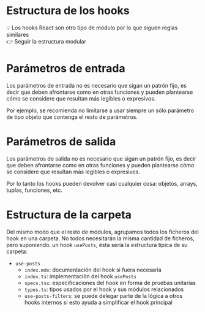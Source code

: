 # Estructura de los hooks

<aside>
💡 Los hooks React son otro tipo de módulo por lo que siguen reglas similares

</aside>

<aside>
👉 Seguir la estructura modular

</aside>

# Parámetros de entrada

Los parámetros de entrada no es necesario que sigan un patrón fijo, es decir que deben afrontarse como en otras funciones y pueden plantearse cómo se considere que resultan más legibles o expresivos.

Por ejemplo, se recomienda no limitarse a usar siempre un sólo parámetro de tipo objeto que contenga el resto de parámetros.

# Parámetros de salida

Los parámetros de salida no es necesario que sigan un patrón fijo, es decir que deben afrontarse como en otras funciones y pueden plantearse cómo se considere que resultan más legibles o expresivos.

Por lo tanto los hooks pueden devolver casi cualquier cosa: objetos, arrays, tuplas, funciones, etc.

# Estructura de la carpeta

Del mismo modo que el resto de módulos, agrupamos todos los ficheros del hook en una carpeta. No todos necesitarán la misma cantidad de ficheros, pero suponiendo. un hook `usePosts`, ésta sería la estructura típica de su carpeta:

- `use-posts`
    - `index.mdx`: documentación del hook si fuera necesaria
    - `index.ts`: implementación del hook `usePosts`
    - `specs.tsx`: especificaciones del hook en forma de pruebas unitarias
    - `types.ts`: tipos usados por el hook y sus módulos relacionados
    - `use-posts-filters`: se puede delegar parte de la lógica a otros hooks internos si esto ayuda a simplificar el hook principal